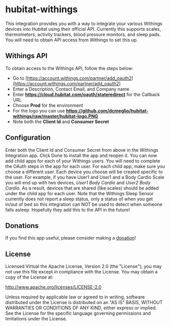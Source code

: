 # hubitat-withings
This integration provides you with a way to integrate your various Withings devices into Hubitat using their official API. Currently this supports scales, thermometers, activity trackers, blood pressure monitors, and sleep pads. You will need to obtain API access from Withings to set this up.

## Withings API
To obtain access to the Withings API, follow the steps below:
* Go to [https://account.withings.com/partner/add_oauth2](https://account.withings.com/partner/add_oauth2)
* Enter a Description, Contact Email, and Company name
* Enter **https://cloud.hubitat.com/oauth/stateredirect** for the Callback URL
* Choose **Prod** for the environment
* For the logo you can use **https://github.com/dcmeglio/hubitat-withings/raw/master/hubitat-logo.PNG**
* Note both the **Client Id** and **Consumer Secret**

## Configuration
Enter both the Client Id and Consumer Secret from above in the Withings Integration app. Click Done to install the app and reopen it. You can now add child apps for each of your Withings users. You will need to complete the OAuth steps in the app for each user. For each child app, make sure you choose a different user. Each device you choose will be created specific to the user. For example, if you have User1 and User1 and a Body Cardio Scale you will end up with two devices, *User1 Body Cardio* and *User2 Body Cardio*. As a result, devices that are shared (like scales) should be added under the child app for each user. Note that the Withings Sleep Sensor currently does not report a sleep status, only a status of when you get in/out of bed so this integration can NOT be used to detect when someone falls asleep. Hopefully they add this to the API in the future!

## Donations
If you find this app useful, please consider making a [donation](https://www.paypal.com/cgi-bin/webscr?cmd=_s-xclick&hosted_button_id=7LBRPJRLJSDDN&source=url)! 

## License
 Licensed Virtual the Apache License, Version 2.0 (the "License"); you may not use this file except
 in compliance with the License. You may obtain a copy of the License at:

 http://www.apache.org/licenses/LICENSE-2.0
 
 Unless required by applicable law or agreed to in writing, software distributed under the License is distributed
 on an "AS IS" BASIS, WITHOUT WARRANTIES OR CONDITIONS OF ANY KIND, either express or implied. See the License
 for the specific language governing permissions and limitations under the License.
